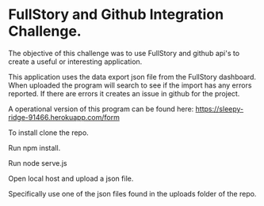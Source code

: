 # FullStory and Github Integration Challenge.
The objective of this challenge was to use FullStory and github api's to create a useful or interesting application.

This application uses the data export json file from the FullStory dashboard. When uploaded the program will search to see if the import has any errors reported. If there are errors it creates an issue in github for the project.

A operational version of this program can be found here: https://sleepy-ridge-91466.herokuapp.com/form

To install clone the repo.

Run npm install.

Run node serve.js

Open local host and upload a json file.

Specifically use one of the json files found in the uploads folder of the repo.